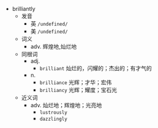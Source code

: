 - brilliantly
  - 发音
    - 英 `/undefined/`
    - 美 `/undefined/`
  - 词义
    - adv. 辉煌地,灿烂地
  - 同根词
    - adj.
      - `brilliant` 灿烂的，闪耀的；杰出的；有才气的
    - n.
      - `brilliance` 光辉；才华；宏伟
      - `brilliancy` 光辉；耀度；宝石光
  - 近义词
    - adv. 灿烂地；辉煌地；光亮地
      - `lustrously`
      - `dazzlingly`

